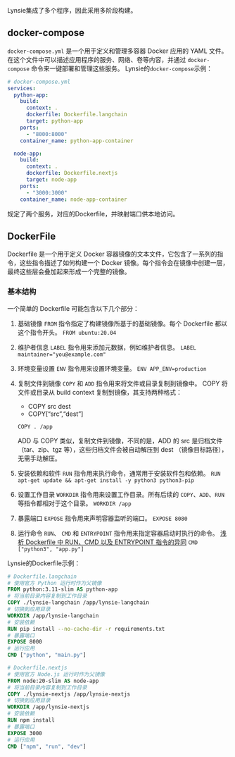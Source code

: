 Lynsie集成了多个程序，因此采用多阶段构建。
## docker-compose
`docker-compose.yml` 是一个用于定义和管理多容器 Docker 应用的 YAML 文件。在这个文件中可以描述应用程序的服务、网络、卷等内容，并通过 `docker-compose` 命令来一键部署和管理这些服务。
Lynsie的`docker-compose`示例：
``` yaml
# docker-compose.yml
services:
  python-app:
    build:
      context: .
      dockerfile: Dockerfile.langchain
      target: python-app
    ports:
      - "8000:8000"
    container_name: python-app-container

  node-app:
    build:
      context: .
      dockerfile: Dockerfile.nextjs
      target: node-app
    ports:
      - "3000:3000"
    container_name: node-app-container
```
规定了两个服务，对应的Dockerfile，并映射端口供本地访问。
## DockerFile
Dockerfile 是一个用于定义 Docker 容器镜像的文本文件，它包含了一系列的指令，这些指令描述了如何构建一个 Docker 镜像。每个指令会在镜像中创建一层，最终这些层会叠加起来形成一个完整的镜像。
### 基本结构
一个简单的 Dockerfile 可能包含以下几个部分：
1. 基础镜像
	`FROM` 指令指定了构建镜像所基于的基础镜像。每个 Dockerfile 都以这个指令开头。
	`FROM ubuntu:20.04`
2. 维护者信息
	`LABEL` 指令用来添加元数据，例如维护者信息。
	`LABEL maintainer="you@example.com"`
3. 环境变量设置
	`ENV` 指令用来设置环境变量。
	`ENV APP_ENV=production`
4. 复制文件到镜像
	`COPY` 和 `ADD` 指令用来将文件或目录复制到镜像中。
	COPY 将文件或目录从 build context 复制到镜像，其支持两种格式：
	- COPY src dest 
	- COPY[“src”,“dest”]  
	
	`COPY . /app`
	
	ADD 与 COPY 类似，复制文件到镜像，不同的是，ADD 的 src 是归档文件（tar、zip、tgz 等），这些归档文件会被自动解压到 dest （镜像目标路径），无需手动解压。
1. 安装依赖和软件
	`RUN` 指令用来执行命令，通常用于安装软件包和依赖。
	`RUN apt-get update && apt-get install -y python3 python3-pip`
6. 设置工作目录
	`WORKDIR` 指令用来设置工作目录。所有后续的 `COPY`、`ADD`、`RUN` 等指令都相对于这个目录。
	`WORKDIR /app`
7. 暴露端口
	`EXPOSE` 指令用来声明容器监听的端口。
	`EXPOSE 8080`
8. 运行命令
	`RUN`、 `CMD` 和 `ENTRYPOINT` 指令用来指定容器启动时执行的命令。
	[浅析 Dockerfile 中 RUN、CMD 以及 ENTRYPOINT 指令的异同](https://blog.csdn.net/LostUnravel/article/details/125819584)
	`CMD ["python3", "app.py"]`

Lynsie的Dockerfile示例：
```DockerFile
# Dockerfile.langchain
# 使用官方 Python 运行时作为父镜像
FROM python:3.11-slim AS python-app
# 将当前目录内容复制到工作目录
COPY ./lynsie-langchain /app/lynsie-langchain
# 切换到应用目录
WORKDIR /app/lynsie-langchain
# 安装依赖
RUN pip install --no-cache-dir -r requirements.txt
# 暴露端口
EXPOSE 8000
# 运行应用
CMD ["python", "main.py"]
```

```DockerFIle
# Dockerfile.nextjs
# 使用官方 Node.js 运行时作为父镜像
FROM node:20-slim AS node-app
# 将当前目录内容复制到工作目录
COPY ./lynsie-nextjs /app/lynsie-nextjs
# 切换到应用目录
WORKDIR /app/lynsie-nextjs
# 安装依赖
RUN npm install
# 暴露端口
EXPOSE 3000
# 运行应用
CMD ["npm", "run", "dev"]
```